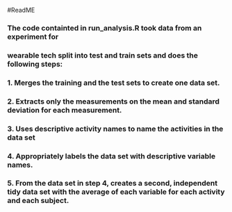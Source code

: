 #ReadME

### The code containted in run_analysis.R took data from an experiment for 
### wearable tech split into test and train sets and does the following steps:

### 1. Merges the training and the test sets to create one data set.
### 2. Extracts only the measurements on the mean and standard deviation for each measurement.
### 3. Uses descriptive activity names to name the activities in the data set
### 4. Appropriately labels the data set with descriptive variable names.
### 5. From the data set in step 4, creates a second, independent tidy data set with the average of each variable for each activity and each subject.
